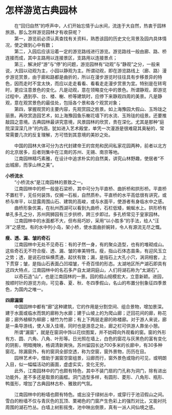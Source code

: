 # 怎样游览古典园林  

&emsp;&emsp;在“回归自然”的呼声中，人们开始忘情于山水间，流连于大自然，热衷于园林旅游。那么怎样游览园林才有收获呢？  
&emsp;&emsp;第一，游览前必须认真查找有关资料，熟悉该园的历史文化背景及园内具体情况，使之做到心中有数；  
&emsp;&emsp;第二，入园后应该沿着一定的游览路线进行游览。游览路线一般由廊、路、桥连接而成，其中主路用以连接景区，支路用以连接景点；  
&emsp;&emsp;第三，解决好“游”与“停”的问题，游览园林有“动观”与“静观”之分，一般来说，大园以动观为主，小园以静观为主。所谓动观，即在游览路线上（廊、路）漫步游览赏景，由于廊和路都是曲折的，所以在漫步游览时往往具有步移景异的特色，因而走时不宜太快，而应以走走看看、看看走走漫步赏景为宜。特别是在转弯时，更应注意景色的变化。凡是动观，意在领略变化中的景色。所谓静观，即游览过程中，遇到亭、台、楼、榭、桥等建筑时，应停下来静观四周的美景。凡是静观，意在观赏景色的最佳处，包括各个景和各个观赏对象；  
&emsp;&emsp;第四，掌握观赏的主要内容，先观赏园之胜景。如上海豫园大假山、玉玲珑之丽景。再欣赏造园艺术，如上海豫园鱼乐榭花墙下的水流、玉玲珑的组景。还要推敲园之意境。古典园林最讲究意境，风景园林的欣赏，贵在深化。尤其是那种“庭院深深深几许”的内涵，犹如进入艺术殿堂，单凭一次漫游是很难窥其奥秘的，常常需要几次的反复理解，方可悟到其意境的美妙之处。  

&emsp;&emsp;中国的园林大体可分为古代封建帝王的宫苑和民间私家花园两种，前者以北方的北京居多，后者则集中在江南的苏州、无锡、南京等地。  
&emsp;&emsp;江南园林精巧素雅，在设计中追求朴实的自然美，讲究山林野趣，使居者“不出城廓，而享山林之美”。  

**小桥流水**  
&emsp;&emsp;“小桥流水”是江南园林的景致之一。  
&emsp;&emsp;江南园林中的桥一般是石梁桥，其中可分为平直桥、曲折桥和拱形桥。平直桥不置栏干，无任何装饰，仅搁一石板，自然质朴。平直桥的水平高低很有讲究，或桥与岸平，以显露周围山石、建筑的高峻，或与水面平，使游者有身临水中之感。  
&emsp;&emsp;曲桥形象优美，在杭州西湖可以看到九曲桥，石栏低矮，蜿蜒水上。拱形桥有单孔多孔之分，苏州网狮园有三步拱桥，跨三步即过。多孔桥常见于皇家园林。  
&emsp;&emsp;江南园林中的水面都不大，但布局巧妙，采用“以小胜多”的手法，给人“汪洋”之感觉。有的水中列小岛，架小桥，使水面曲折婉转，令人有源流无尽之慨。  

**瘦、透、漏、皱的奇石**  
&emsp;&emsp;江南园林中无处不见奇石：有的孑然一身，有的聚众造型，也有的堆砌成山。这些奇石无不符合瘦、透、漏、皱的审美特性。瘦，指山石体态苗条，有迎风玉立之势；透，是说石纹纵横贯通，起伏有致；漏，是指石上大孔小穴，涡洞相套，上下贯穿；皱，是指山石表面凸凹褶皱，千奇百怪的形态。太湖地区所产湖石即具有这四大特点，江南园林中的名石多产自太湖洞庭山，人们将湖石称为“太湖石”。  
&emsp;&emsp;以奇石造“山”，也是江南园林的一景。园的假山规模宏大，立意新颖。进园，按顺时针的游览方向，可见春、夏、秋、冬四季假山，名山的布置分别象征四季景色，为国内之唯一。  

**四廊漏窗**  
&emsp;&emsp;中国园林中都有“廊”这种建筑，它的作用是分割空间、组合景物，增加景深。建于水面或临水而筑的廊称为水廊；建于山坡上的为爬山廊；迂回花间的廊，称花廊；廊外植柳为柳廊；植竹为竹廊；有上下两层走廊的称楼廊。对于游人来说，廊是一条导游线，使人渐入佳境，同时也是游息之处，廊之栏可供游人靠坐小憩。  
&emsp;&emsp;所谓“漏窗”，就是在窗洞中饰以花纹图案，并不妨碍向外观看的窗。窗的外形有方、圆、六角、八角、叶形等。日光照在墙上，白色的窗花与灰黑色的富有变化的阴影，明暗掩映，格调清新爽快。苏州留园长达700多米的长廊中，有30多种窗花。除漏窗外，有的窗洞全部空透，称为空窗，窗外景物，历历在目。  
&emsp;&emsp;园林艺术中，借助于漏窗空窗组景，沿廊而行，窗外景色或隐约可见，或明朗入目，似一幅幅活动的画面，虚虚实实，变化无穷。  
&emsp;&emsp;此外，江南园林中的门也颇有特色，其中不装门扇的门孔称为洞门，除有进出功能外，差不多还是取景的画框。洞门造型多样，有圆形、菱形、八角形、瓶形、鸭蛋形，增加了古典园林古朴、雅致的气氛。  

&emsp;&emsp;江南园林中的粉墙也颇有特色。或出没于绿树丛中，或穿行于池沼假山之间。雪白的粉墙不仅与青灰色的瓦顶、栗褐色的门窗产生色彩上的强烈对比，又能衬托周围的湖石竹丛。白墙上树影摇曳，池中映出倒景，真有一派人间仙境之感。  

